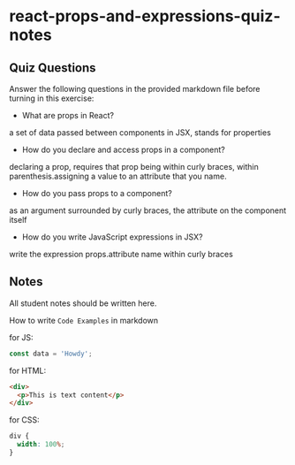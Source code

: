 # react-props-and-expressions-quiz-notes

## Quiz Questions

Answer the following questions in the provided markdown file before turning in this exercise:

- What are props in React?

a set of data passed between components in JSX, stands for properties

- How do you declare and access props in a component?

declaring a prop, requires that prop being within curly braces, within parenthesis.assigning a value to an attribute that you name.

- How do you pass props to a component?

as an argument surrounded by curly braces, the attribute on the component itself

- How do you write JavaScript expressions in JSX?

write the expression props.attribute name within curly braces

## Notes

All student notes should be written here.

How to write `Code Examples` in markdown

for JS:

```javascript
const data = 'Howdy';
```

for HTML:

```html
<div>
  <p>This is text content</p>
</div>
```

for CSS:

```css
div {
  width: 100%;
}
```
